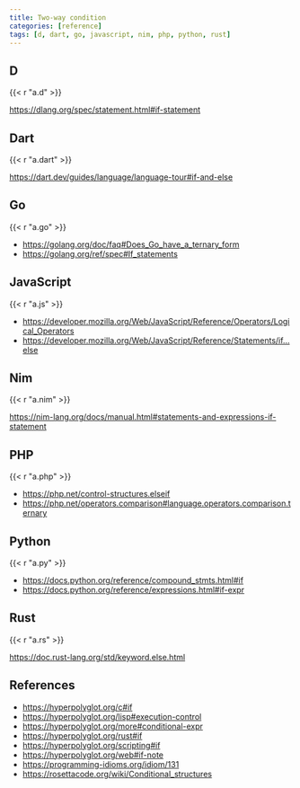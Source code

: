 ```yaml
---
title: Two-way condition
categories: [reference]
tags: [d, dart, go, javascript, nim, php, python, rust]
---
```


## D

{{< r "a.d" >}}

<https://dlang.org/spec/statement.html#if-statement>

## Dart

{{< r "a.dart" >}}

<https://dart.dev/guides/language/language-tour#if-and-else>

## Go

{{< r "a.go" >}}

- <https://golang.org/doc/faq#Does_Go_have_a_ternary_form>
- <https://golang.org/ref/spec#If_statements>

## JavaScript

{{< r "a.js" >}}

- <https://developer.mozilla.org/Web/JavaScript/Reference/Operators/Logical_Operators>
- <https://developer.mozilla.org/Web/JavaScript/Reference/Statements/if...else>

## Nim

{{< r "a.nim" >}}

<https://nim-lang.org/docs/manual.html#statements-and-expressions-if-statement>

## PHP

{{< r "a.php" >}}

- <https://php.net/control-structures.elseif>
- <https://php.net/operators.comparison#language.operators.comparison.ternary>

## Python

{{< r "a.py" >}}

- <https://docs.python.org/reference/compound_stmts.html#if>
- <https://docs.python.org/reference/expressions.html#if-expr>

## Rust

{{< r "a.rs" >}}

<https://doc.rust-lang.org/std/keyword.else.html>

## References

- <https://hyperpolyglot.org/c#if>
- <https://hyperpolyglot.org/lisp#execution-control>
- <https://hyperpolyglot.org/more#conditional-expr>
- <https://hyperpolyglot.org/rust#if>
- <https://hyperpolyglot.org/scripting#if>
- <https://hyperpolyglot.org/web#if-note>
- <https://programming-idioms.org/idiom/131>
- <https://rosettacode.org/wiki/Conditional_structures>
